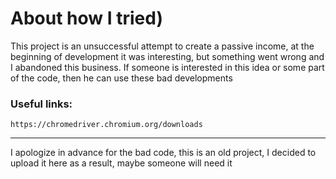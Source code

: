 # About how I tried)
This project is an unsuccessful attempt to create a passive income, at the beginning of development it was interesting, but something went wrong and I abandoned this business.
If someone is interested in this idea or some part of the code, then he can use these bad developments

### Useful links:
    https://chromedriver.chromium.org/downloads

-----

I apologize in advance for the bad code, this is an old project, I decided to upload it here as a result, maybe someone will need it